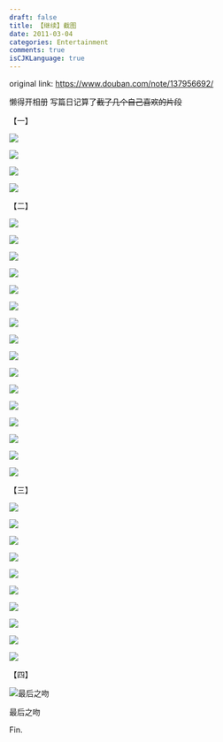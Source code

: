 ```yaml
---
draft: false
title: 【继续】截图
date: 2011-03-04
categories: Entertainment
comments: true
isCJKLanguage: true
---
```


original link: https://www.douban.com/note/137956692/

懒得开相册 写篇日记算了~~截了几个自己喜欢的片段~~

【一】

![](../../assets/images/keizoku/p137956692-1.jpg)



![](../../assets/images/keizoku/p137956692-2.jpg)



![](../../assets/images/keizoku/p137956692-3.jpg)



![](../../assets/images/keizoku/p137956692-4.jpg)




【二】

![](../../assets/images/keizoku/p137956692-5.jpg)

![](../../assets/images/keizoku/p137956692-6.jpg)

![](../../assets/images/keizoku/p137956692-7.jpg)

![](../../assets/images/keizoku/p137956692-8.jpg)

![](../../assets/images/keizoku/p137956692-9.jpg)

![](../../assets/images/keizoku/p137956692-10.jpg)

![](../../assets/images/keizoku/p137956692-11.jpg)

![](../../assets/images/keizoku/p137956692-12.jpg)

![](../../assets/images/keizoku/p137956692-13.jpg)

![](../../assets/images/keizoku/p137956692-14.jpg)

![](../../assets/images/keizoku/p137956692-15.jpg)

![](../../assets/images/keizoku/p137956692-16.jpg)

![](../../assets/images/keizoku/p137956692-17.jpg)

![](../../assets/images/keizoku/p137956692-18.jpg)

![](../../assets/images/keizoku/p137956692-19.jpg)

![](../../assets/images/keizoku/p137956692-20.jpg)




【三】

![](../../assets/images/keizoku/p137956692-21.jpg)

![](../../assets/images/keizoku/p137956692-22.jpg)

![](../../assets/images/keizoku/p137956692-23.jpg)

![](../../assets/images/keizoku/p137956692-24.jpg)

![](../../assets/images/keizoku/p137956692-25.jpg)

![](../../assets/images/keizoku/p137956692-26.jpg)

![](../../assets/images/keizoku/p137956692-27.jpg)

![](../../assets/images/keizoku/p137956692-28.jpg)

![](../../assets/images/keizoku/p137956692-29.jpg)

![](../../assets/images/keizoku/p137956692-30.jpg)




【四】

![最后之吻](../../assets/images/keizoku/p137956692-31.jpg)

最后之吻





Fin.
